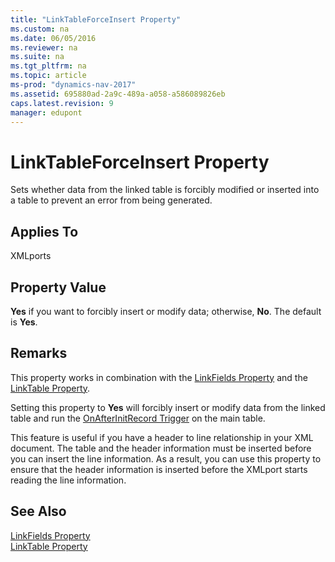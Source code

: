```yaml
---
title: "LinkTableForceInsert Property"
ms.custom: na
ms.date: 06/05/2016
ms.reviewer: na
ms.suite: na
ms.tgt_pltfrm: na
ms.topic: article
ms-prod: "dynamics-nav-2017"
ms.assetid: 695880ad-2a9c-489a-a058-a586089826eb
caps.latest.revision: 9
manager: edupont
---
```

# LinkTableForceInsert Property
Sets whether data from the linked table is forcibly modified or inserted into a table to prevent an error from being generated.  
  
## Applies To  
 XMLports  
  
## Property Value  
 **Yes** if you want to forcibly insert or modify data; otherwise, **No**. The default is **Yes**.  
  
## Remarks  
 This property works in combination with the [LinkFields Property](LinkFields-Property.md) and the [LinkTable Property](LinkTable-Property.md).  
  
 Setting this property to **Yes** will forcibly insert or modify data from the linked table and run the [OnAfterInitRecord Trigger](OnAfterInitRecord-Trigger.md) on the main table.  
  
 This feature is useful if you have a header to line relationship in your XML document. The table and the header information must be inserted before you can insert the line information. As a result, you can use this property to ensure that the header information is inserted before the XMLport starts reading the line information.  
  
## See Also  
 [LinkFields Property](LinkFields-Property.md)   
 [LinkTable Property](LinkTable-Property.md)